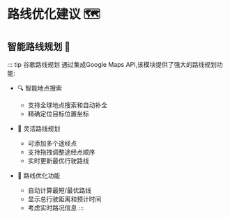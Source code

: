# 路线优化建议 🗺️

## 智能路线规划 🎯

::: tip 谷歌路线规划
通过集成Google Maps API,该模块提供了强大的路线规划功能:
- 🔍 智能地点搜索
  - 支持全球地点搜索和自动补全
  - 精确定位目标位置坐标

- 📍 灵活路线规划
  - 可添加多个途经点
  - 支持拖拽调整途经点顺序
  - 实时更新最优行驶路线

- 🚗 路线优化功能
  - 自动计算最短/最优路线
  - 显示总行驶距离和预计时间
  - 考虑实时路况信息
:::

<client-only>  
<RoutePlanner />
</client-only>


<client-only>  
<NearbyGoogleSearch />
</client-only>